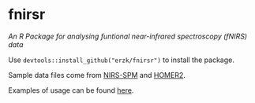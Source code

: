 # fnirsr
*An R Package for analysing funtional near-infrared spectroscopy (fNIRS) data*

Use `devtools::install_github("erzk/fnirsr")` to install the package.

Sample data files come from [NIRS-SPM](https://www.nitrc.org/projects/nirs_spm/) and [HOMER2](http://homer-fnirs.org/).

Examples of usage can be found [here](http://walczak.org/2017/01/fnirsr-an-r-package-to-analyse-etg-4000-fnirs-data/).
